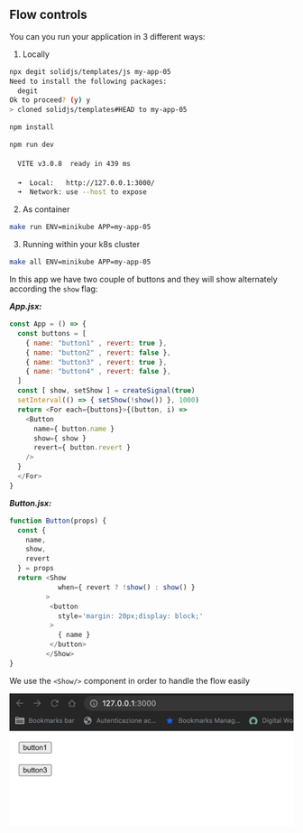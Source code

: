 ## Flow controls

You can you run your application in 3 different ways:
1. Locally 
```bash
npx degit solidjs/templates/js my-app-05
Need to install the following packages:
  degit
Ok to proceed? (y) y
> cloned solidjs/templates#HEAD to my-app-05
```

```bash
npm install
```
```bash
npm run dev

  VITE v3.0.8  ready in 439 ms

  ➜  Local:   http://127.0.0.1:3000/
  ➜  Network: use --host to expose

```
2. As container
```bash
make run ENV=minikube APP=my-app-05
```

3. Running within your k8s cluster
```bash
make all ENV=minikube APP=my-app-05
```

In this app we have two couple of buttons and they will show alternately according the `show` flag:

***App.jsx:*** 
```js
const App = () => {
  const buttons = [
    { name: "button1" , revert: true },
    { name: "button2" , revert: false },
    { name: "button3" , revert: true },
    { name: "button4" , revert: false },
  ]
  const [ show, setShow ] = createSignal(true)
  setInterval(() => { setShow(!show()) }, 1000)
  return <For each={buttons}>{(button, i) =>
    <Button 
      name={ button.name }
      show={ show }
      revert={ button.revert }
    />
  }
  </For>
}
```

***Button.jsx:*** 
```js
function Button(props) {
  const { 
    name,
    show, 
    revert 
  } = props
  return <Show
            when={ revert ? !show() : show() }
         >
          <button 
            style='margin: 20px;display: block;' 
          >
            { name }
          </button>
         </Show>
}
```

We use the `<Show/>` component in order to handle the flow easily

![image-001](./images-and-diagrams/image-001.gif) 

